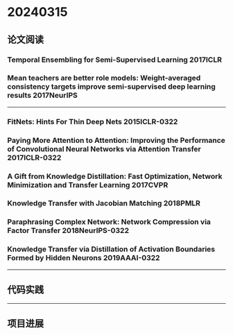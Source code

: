 # 20240315
## 论文阅读
### Temporal Ensembling for Semi-Supervised Learning 2017ICLR
### Mean teachers are better role models: Weight-averaged consistency targets improve semi-supervised deep learning results 2017NeurIPS

---

### FitNets: Hints For Thin Deep Nets 2015ICLR-0322
### Paying More Attention to Attention: Improving the Performance of Convolutional Neural Networks via Attention Transfer 2017ICLR-0322
### A Gift from Knowledge Distillation: Fast Optimization, Network Minimization and Transfer Learning 2017CVPR 
### Knowledge Transfer with Jacobian Matching 2018PMLR
### Paraphrasing Complex Network: Network Compression via Factor Transfer 2018NeurIPS-0322
### Knowledge Transfer via Distillation of Activation Boundaries Formed by Hidden Neurons 2019AAAI-0322


---

## 代码实践

---

## 项目进展

